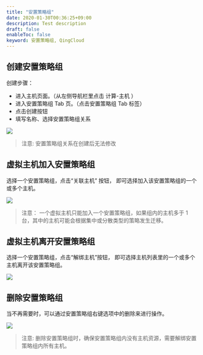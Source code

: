 ```yaml
---
title: "安置策略组"
date: 2020-01-30T00:36:25+09:00
description: Test description
draft: false
enableToc: false
keyword: 安置策略组, QingCloud
---
```



## 创建安置策略组

创建步骤：

*   进入主机页面。（从左侧导航栏里点击 计算-主机 ）
*   进入安置策略组 Tab 页。（点击安置策略组 Tab 标签）
*   点击创建按钮
*   填写名称、选择安置策略组关系

![](/compute/instance_group/manual/_images/create_instance_group_2.png)

>注意: 安置策略组关系在创建后无法修改

## 虚拟主机加入安置策略组

选择一个安置策略组，点击“关联主机” 按钮， 即可选择加入该安置策略组的一个或多个主机。

![](/compute/instance_group/manual/_images/join_instance_group_2.png)

>注意：
一个虚拟主机只能加入一个安置策略组，如果组内的主机多于 1 台，其中的主机可能会根据集中或分散类型的策略发生迁移。


## 虚拟主机离开安置策略组

选择一个安置策略组，点击“解绑主机”按钮， 即可选择主机列表里的一个或多个主机离开该安置策略组。

![](/compute/instance_group/manual/_images/leave_instance_group_2.png)

## 删除安置策略组


当不再需要时，可以通过安置策略组右键选项中的删除来进行操作。

![](/compute/instance_group/manual/_images/delete_instance_group_1.png)

>注意:
删除安置策略组时，确保安置策略组内没有主机资源，需要解绑安置策略组内所有主机。
